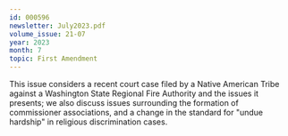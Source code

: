 ```yaml
---
id: 000596
newsletter: July2023.pdf
volume_issue: 21-07
year: 2023
month: 7
topic: First Amendment
---
```


This issue considers a recent court case filed by a Native American Tribe against a Washington State Regional Fire Authority and the issues it presents; we also discuss issues surrounding the formation of commissioner associations, and a change in the standard for "undue hardship" in religious discrimination cases.